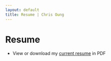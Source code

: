```yaml
---
layout: default
title: Resume | Chris Oung
---
```


# Resume

- View or download my [current resume](https://drive.google.com/file/d/11KD4QkKtaVGDSB9OjL0bex2N55PkBEYn/view?usp=sharing) in PDF
